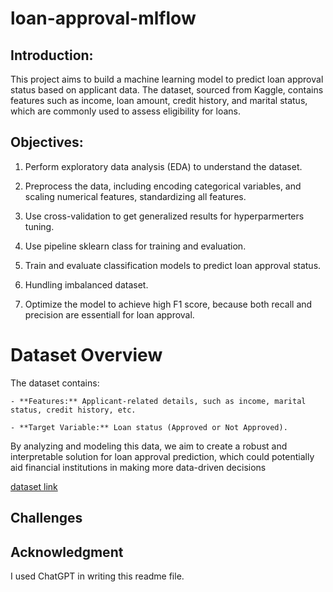 # loan-approval-mlflow

## Introduction:

This project aims to build a machine learning model to predict loan approval status based on applicant data. The dataset, sourced from Kaggle, contains features such as income, loan amount, credit history, and marital status, which are commonly used to assess eligibility for loans.

## Objectives:

1. Perform exploratory data analysis (EDA) to understand the dataset.

2. Preprocess the data, including encoding categorical variables, and scaling numerical features, standardizing all features.

3. Use cross-validation to get generalized results for hyperparmerters tuning.

4. Use pipeline sklearn class for training and evaluation.

4. Train and evaluate classification models to predict loan approval status.

5. Hundling imbalanced dataset.

5. Optimize the model to achieve high F1 score, because both recall and precision are essentiall for loan approval.

# Dataset Overview

The dataset contains:

    - **Features:** Applicant-related details, such as income, marital status, credit history, etc.

    - **Target Variable:** Loan status (Approved or Not Approved).

By analyzing and modeling this data, we aim to create a robust and interpretable solution for loan approval prediction, which could potentially aid financial institutions in making more data-driven decisions

[dataset link](https://www.kaggle.com/datasets/taweilo/loan-approval-classification-data)

## Challenges


## Acknowledgment
I used ChatGPT in writing this readme file.
